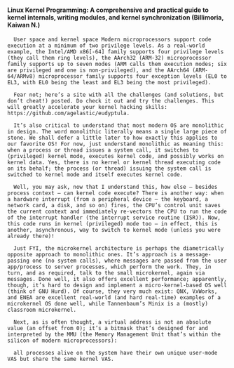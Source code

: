 #### Linux Kernel Programming: A comprehensive and practical guide to kernel internals, writing modules, and kernel synchronization (Billimoria, Kaiwan N.)
      User space and kernel space Modern microprocessors support code execution at a minimum of two privilege levels. As a real-world example, the Intel/AMD x86[-64] family supports four privilege levels (they call them ring levels), the AArch32 (ARM-32) microprocessor family supports up to seven modes (ARM calls them execution modes; six are privileged and one is non-privileged), and the AArch64 (ARM-64/ARMv8) microprocessor family supports four exception levels (EL0 to EL3, with EL0 being the least and EL3 being the most privileged).

      Fear not; here’s a site with all the challenges (and solutions, but don’t cheat!) posted. Do check it out and try the challenges. This will greatly accelerate your kernel hacking skills: https://github.com/agelastic/eudyptula.

      It’s also critical to understand that most modern OS are monolithic in design. The word monolithic literally means a single large piece of stone. We shall defer a little later to how exactly this applies to our favorite OS! For now, just understand monolithic as meaning this: when a process or thread issues a system call, it switches to (privileged) kernel mode, executes kernel code, and possibly works on kernel data. Yes, there is no kernel or kernel thread executing code on its behalf; the process (or thread) issuing the system call is switched to kernel mode and itself executes kernel code.

      Well, you may ask, now that I understand this, how else – besides process context – can kernel code execute? There is another way: when a hardware interrupt (from a peripheral device – the keyboard, a network card, a disk, and so on) fires, the CPU’s control unit saves the current context and immediately re-vectors the CPU to run the code of the interrupt handler (the interrupt service routine (ISR)). Now, this code runs in kernel (privileged) mode too – in effect, this is another, asynchronous, way to switch to kernel mode (unless you were already there)!

      Just FYI, the microkernel architecture is perhaps the diametrically opposite approach to monolithic ones. It’s approach is a message-passing one (no system calls), where messages are passed from the user app/process to server processes, which perform the work. They, in turn, and as required, talk to the small microkernel, again via messages. Done well, it also offers excellent performance; apparently, though, it’s hard to design and implement a micro-kernel-based OS well (think of GNU Hurd). Of course, they very much exist: QNX, VxWorks, and ENEA are excellent real-world (and hard real-time) examples of a microkernel OS done well, while Tannenbaum’s Minix is a (mostly) classroom microkernel.

      Next, as is often thought, a virtual address is not an absolute value (an offset from 0); it’s a bitmask that’s designed for and interpreted by the MMU (the Memory Management Unit that’s within the silicon of modern microprocessors):

      all processes alive on the system have their own unique user-mode VAS but share the same kernel VAS.


